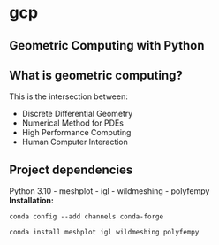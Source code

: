 # gcp
## Geometric Computing with Python


## What is geometric computing?
This is the intersection between:
* Discrete Differential Geometry
* Numerical Method for PDEs
* High Performance Computing
* Human Computer Interaction

## Project dependencies
Python 3.10 - meshplot - igl - wildmeshing - polyfempy  
**Installation:**
```shell
conda config --add channels conda-forge
```
```shell
conda install meshplot igl wildmeshing polyfempy
```
